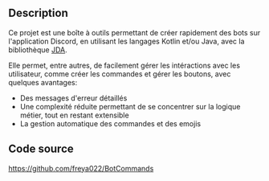 ## Description

Ce projet est une boîte à outils permettant de créer rapidement des bots sur l'application Discord, en utilisant les langages Kotlin et/ou Java, avec la bibliothèque [JDA](https://github.com/discord-jda/JDA).

Elle permet, entre autres, de facilement gérer les intéractions avec les utilisateur, comme créer les commandes et gérer les boutons, avec quelques avantages:
- Des messages d'erreur détaillés
- Une complexité réduite permettant de se concentrer sur la logique métier, tout en restant extensible
- La gestion automatique des commandes et des emojis

## Code source

https://github.com/freya022/BotCommands
